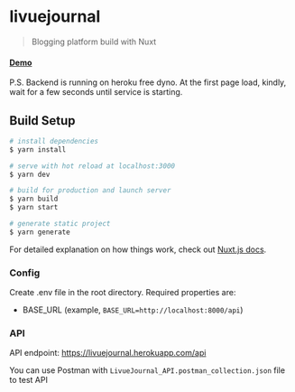 # livuejournal

> Blogging platform build with Nuxt

#### [Demo](https://livuejournal.netlify.app/)

P.S. Backend is running on heroku free dyno. At the first page load, kindly, wait for a few seconds until service is starting.

## Build Setup

```bash
# install dependencies
$ yarn install

# serve with hot reload at localhost:3000
$ yarn dev

# build for production and launch server
$ yarn build
$ yarn start

# generate static project
$ yarn generate
```

For detailed explanation on how things work, check out [Nuxt.js docs](https://nuxtjs.org).

### Config

Create .env file in the root directory. 
Required properties are:
- BASE_URL (example, `BASE_URL=http://localhost:8000/api`)

### API

API endpoint: https://livuejournal.herokuapp.com/api

You can use Postman with `LivueJournal_API.postman_collection.json` file to test API
